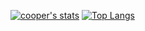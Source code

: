 [![cooper's stats](https://github-readme-stats-coopjz.vercel.app/api?username=coopjz&count_private=true)](https://github.com/coopjz/github-readme-stats)
[![Top Langs](https://github-readme-stats-coopjz.vercel.app/api/top-langs/?username=coopjz&count_private=true&langs_count=8)](https://github.com/coopjz/github-readme-stats)
